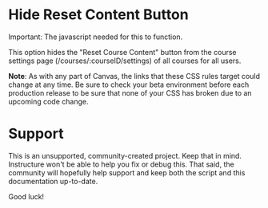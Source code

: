 # Hide Reset Content Button

Important: The javascript needed for this to function.

This option hides the "Reset Course Content" button from the course settings page (/courses/:courseID/settings) of all courses for all users.

**Note**: As with any part of Canvas, the links that these CSS rules target could change at any time. Be sure to check your beta environment before each production release to be sure that none of your CSS has broken due to an upcoming code change.

Support
======

This is an unsupported, community-created project. Keep that in mind.
Instructure won't be able to help you fix or debug this. That said, the
community will hopefully help support and keep both the script and this
documentation up-to-date.

Good luck!

